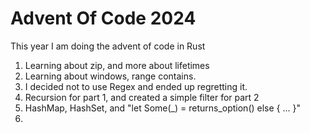 # Advent Of Code 2024

This year I am doing the advent of code in Rust

1. Learning about zip, and more about lifetimes
2. Learning about windows, range contains.
3. I decided not to use Regex and ended up regretting it.
4. Recursion for part 1, and created a simple filter for part 2
5. HashMap, HashSet, and "let Some(_) = returns_option() else { ... }"
6. 